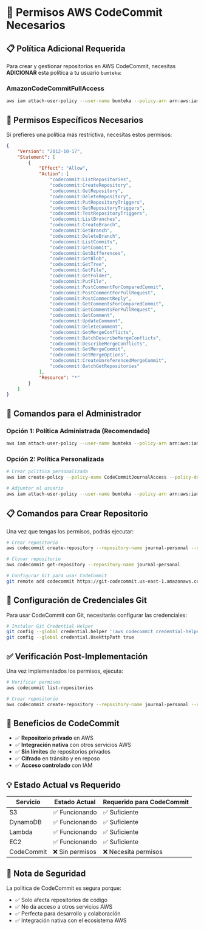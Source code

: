 # 🔐 Permisos AWS CodeCommit Necesarios

## 📋 Política Adicional Requerida

Para crear y gestionar repositorios en AWS CodeCommit, necesitas **ADICIONAR** esta política a tu usuario `bumteka`:

### AmazonCodeCommitFullAccess
```bash
aws iam attach-user-policy --user-name bumteka --policy-arn arn:aws:iam::aws:policy/AmazonCodeCommitFullAccess
```

## 🎯 Permisos Específicos Necesarios

Si prefieres una política más restrictiva, necesitas estos permisos:

```json
{
    "Version": "2012-10-17",
    "Statement": [
        {
            "Effect": "Allow",
            "Action": [
                "codecommit:ListRepositories",
                "codecommit:CreateRepository",
                "codecommit:GetRepository",
                "codecommit:DeleteRepository",
                "codecommit:PutRepositoryTriggers",
                "codecommit:GetRepositoryTriggers",
                "codecommit:TestRepositoryTriggers",
                "codecommit:ListBranches",
                "codecommit:CreateBranch",
                "codecommit:GetBranch",
                "codecommit:DeleteBranch",
                "codecommit:ListCommits",
                "codecommit:GetCommit",
                "codecommit:GetDifferences",
                "codecommit:GetBlob",
                "codecommit:GetTree",
                "codecommit:GetFile",
                "codecommit:GetFolder",
                "codecommit:PutFile",
                "codecommit:PostCommentForComparedCommit",
                "codecommit:PostCommentForPullRequest",
                "codecommit:PostCommentReply",
                "codecommit:GetCommentsForComparedCommit",
                "codecommit:GetCommentsForPullRequest",
                "codecommit:GetComment",
                "codecommit:UpdateComment",
                "codecommit:DeleteComment",
                "codecommit:GetMergeConflicts",
                "codecommit:BatchDescribeMergeConflicts",
                "codecommit:DescribeMergeConflicts",
                "codecommit:GetMergeCommit",
                "codecommit:GetMergeOptions",
                "codecommit:CreateUnreferencedMergeCommit",
                "codecommit:BatchGetRepositories"
            ],
            "Resource": "*"
        }
    ]
}
```

## 🚀 Comandos para el Administrador

### Opción 1: Política Administrada (Recomendado)
```bash
aws iam attach-user-policy --user-name bumteka --policy-arn arn:aws:iam::aws:policy/AmazonCodeCommitFullAccess
```

### Opción 2: Política Personalizada
```bash
# Crear política personalizada
aws iam create-policy --policy-name CodeCommitJournalAccess --policy-document file://codecommit-policy.json

# Adjuntar al usuario
aws iam attach-user-policy --user-name bumteka --policy-arn arn:aws:iam::307657261121:policy/CodeCommitJournalAccess
```

## 📋 Comandos para Crear Repositorio

Una vez que tengas los permisos, podrás ejecutar:

```bash
# Crear repositorio
aws codecommit create-repository --repository-name journal-personal --repository-description "Personal Journal with AWS Integration"

# Clonar repositorio
aws codecommit get-repository --repository-name journal-personal

# Configurar Git para usar CodeCommit
git remote add codecommit https://git-codecommit.us-east-1.amazonaws.com/v1/repos/journal-personal
```

## 🔧 Configuración de Credenciales Git

Para usar CodeCommit con Git, necesitarás configurar las credenciales:

```bash
# Instalar Git Credential Helper
git config --global credential.helper '!aws codecommit credential-helper $@'
git config --global credential.UseHttpPath true
```

## ✅ Verificación Post-Implementación

Una vez implementados los permisos, ejecuta:

```bash
# Verificar permisos
aws codecommit list-repositories

# Crear repositorio
aws codecommit create-repository --repository-name journal-personal --repository-description "Personal Journal with AWS Integration"
```

## 🎯 Beneficios de CodeCommit

- ✅ **Repositorio privado** en AWS
- ✅ **Integración nativa** con otros servicios AWS
- ✅ **Sin límites** de repositorios privados
- ✅ **Cifrado** en tránsito y en reposo
- ✅ **Acceso controlado** con IAM

## 💡 Estado Actual vs Requerido

| Servicio | Estado Actual | Requerido para CodeCommit |
|----------|---------------|---------------------------|
| S3 | ✅ Funcionando | ✅ Suficiente |
| DynamoDB | ✅ Funcionando | ✅ Suficiente |
| Lambda | ✅ Funcionando | ✅ Suficiente |
| EC2 | ✅ Funcionando | ✅ Suficiente |
| CodeCommit | ❌ Sin permisos | ❌ Necesita permisos |

## 🔐 Nota de Seguridad

La política de CodeCommit es segura porque:
- ✅ Solo afecta repositorios de código
- ✅ No da acceso a otros servicios AWS
- ✅ Perfecta para desarrollo y colaboración
- ✅ Integración nativa con el ecosistema AWS
